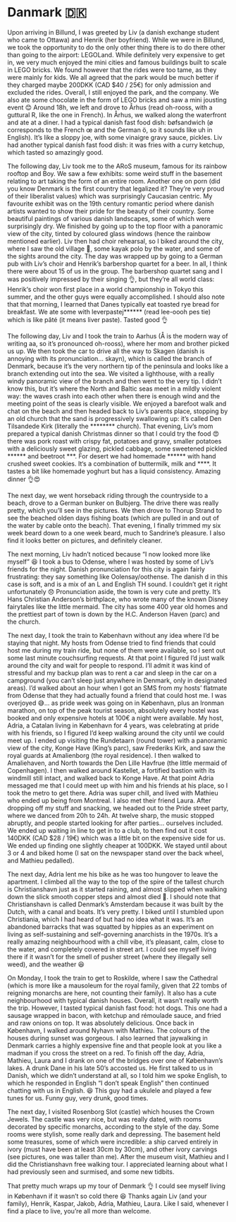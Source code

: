 # Danmark 🇩🇰

Upon arriving in Billund, I was greeted by Liv (a danish exchange student who came to Ottawa) and Henrik (her boyfriend). While we were in Billund, we took the opportunity to do the only other thing there is to do there other than going to the airport: LEGOLand. While definitely very expensive to get in, we very much enjoyed the mini cities and famous buildings built to scale in LEGO bricks. We found however that the rides were too tame, as they were mainly for kids. We all agreed that the park would be much better if they charged maybe 200DKK (CAD $40 / 25€) for only admission and excluded the rides. Overall, I still enjoyed the park, and the company. We also ate some chocolate in the form of LEGO bricks and saw a mini jousting event 😊 Around 18h, we left and drove to Århus (read oh-rooss, with a guttural R, like the one in French). In Århus, we walked along the waterfront and ate at a diner. I had a typical danish fast food dish: bøfsandwich (ø corresponds to the French œ and the German ö, so it sounds like uh in English). It’s like a sloppy joe, with some vinaigre gravy sauce, pickles. Liv had another typical danish fast food dish: it was fries with a curry ketchup, which tasted so amazingly good.

The following day, Liv took me to the ARoS museum, famous for its rainbow rooftop and Boy. We saw a few exhibits: some weird stuff in the basement relating to art taking the form of an entire room. Another one on porn (did you know Denmark is the first country that legalized it? They’re very proud of their liberalist values) which was surprisingly Caucasian centric. My favourite exhibit was on the 19th century romantic period where danish artists wanted to show their pride for the beauty of their country. Some beautiful paintings of various danish landscapes, some of which were surprisingly dry. We finished by going up to the top floor with a panoramic view of the city, tinted by coloured glass windows (hence the rainbow mentioned earlier). Liv then had choir rehearsal, so I biked around the city, where I saw the old village 🤩, some kayak polo by the water, and some of the sights around the city. The day was wrapped up by going to a German pub with Liv’s choir and Henrik’s barbershop quartet for a beer. In all, I think there were about 15 of us in the group. The barbershop quartet sang and I was positively impressed by their singing 👌, but they’re all world class: Henrik‘s choir won first place in a world championship in Tokyo this summer, and the other guys were equally accomplished. I should also note that that morning, I learned that Danes typically eat toasted rye bread for breakfast. We ate some with leverpastej****** (read lee-oooh pes tie) which is like pâté (it means liver paste). Tasted good 👌

The following day, Liv and I took the train to Aarhus (Å is the modern way of writing aa, so it’s pronounced oh-rooss), where her mom and brother picked us up. We then took the car to drive all the way to Skagen (danish is annoying with its pronunciation... skayn), which is called the branch of Denmark, because it’s the very northern tip of the peninsula and looks like a branch extending out into the sea. We visited a lighthouse, with a really windy panoramic view of the branch and then went to the very tip. I didn’t know this, but it’s where the North and Baltic seas meet in a mildly violent way: the waves crash into each other when there is enough wind  and the meeting point of the seas is clearly visible. We enjoyed a barefoot walk and chat on the beach and then headed back to Liv’s parents place, stopping by an old church that the sand is progressively swallowing up: it’s called Den Tilsandede Kirk (literally the ******** church). That evening, Liv’s mom prepared a typical danish Christmas dinner so that I could try the food 😍 there was pork roast with crispy fat, potatoes and gravy, smaller potatoes with a deliciously sweet glazing, pickled cabbage, some sweetened pickled ****** and beetroot ***. For desert we had homemade ****** with hand crushed sweet cookies. It‘s a combination of buttermilk, milk and ****. It tastes a bit like homemade yoghurt but has a liquid consistency. Amazing dinner 👌😍

The next day, we went horseback riding through the countryside to a beach, drove to a German bunker on Bulbjerg. The drive there was really pretty, which you’ll see in the pictures. We then drove to Thorup Strand to see the beached olden days fishing boats (which are pulled in and out of the water by cable onto the beach). That evening, I finally trimmed my six week beard down to a one week beard, much to Sandrine’s pleasure. I also find it looks better on pictures, and definitely cleaner.

The next morning, Liv hadn’t noticed because “I now looked more like myself” 😆 I took a bus to Odense, where I was hosted by some of Liv’s friends for the night. Danish pronunciation for this city is again fairly frustrating: they say something like Oolensay/oothense. The danish d in this case is soft, and is a mix of an L and English TH sound. I couldn’t get it right unfortunately 😞 Pronunciation aside, the town is very cute and pretty. It’s Hans Christian Anderson’s birthplace, who wrote many of the known Disney fairytales like the little mermaid. The city has some 400 year old homes and the prettiest part of town is down by the H.C. Anderson Haven (parc) and the church. 

The next day, I took the train to København without any idea where I’d be staying that night. My hosts from Odense tried to find friends that could host me during my train ride, but none of them were available, so I sent out some last minute couchsurfing requests. At that point I figured I’d just walk around the city and wait for people to respond. I’ll admit it was kind of stressful and my backup plan was to rent a car and sleep in the car on a campground (you can’t sleep just anywhere in Denmark, only in designated areas). I’d walked about an hour when I got an SMS from my hosts’ flatmate from Odense that they had actually found a friend that could host me. I was overjoyed 😅... as pride week was going on in København, plus an Ironman marathon, on top of the peak tourist season, absolutely every hostel was booked and only expensive hotels at 100€ a night were available. My host, Adria, a Catalan living in København for 4 years, was celebrating at pride with his friends, so I figured I’d keep walking around the city until we could meet up. I ended up visiting the Rundetaarn (round tower) with a panoramic view of the city, Konge Have (King’s parc), saw Frederiks Kirk, and saw the royal guards at Amalienborg (the royal residence). I then walked to Amaliehaven, and North towards the Den Lille Havfrue (the little mermaid of Copenhagen). I then walked around Kastellet, a fortified bastion with its windmill still intact, and walked back to Konge Have. At that point Adria messaged me that I could meet up with him and his friends at his place, so I took the metro to get there. Adria was super chill, and lived with Mathieu who ended up being from Montreal. I also met their friend Laura. After dropping off my stuff and snacking, we headed out to the Pride street party, where we danced from 20h to 24h.  At twelve sharp, the music stopped abruptly, and people started looking for after parties... ourselves included. We ended up waiting in line to get in to a club, to then find out it cost 140DKK (CAD $28 / 19€) which was a little bit on the expensive side for us. We ended up finding one slightly cheaper at 100DKK. We stayed until about 3 or 4 and biked home (I sat on the newspaper stand over the back wheel, and Mathieu pedalled). 

The next day, Adria lent me his bike as he was too hungover to leave the apartment. I climbed all the way to the top of the spire of the tallest church is Christianshavn just as it started raining, and almost slipped when walking down the slick smooth copper steps and almost died 😬. I should note that Christianshavn is called Denmark’s Amsterdam because it was built by the Dutch, with a canal and boats. It’s very pretty. I biked until I stumbled upon Christiania, which I had heard of but had no idea what it was. It’s an abandoned barracks that was squatted by hippies as an experiment on living as self-sustaining and self-governing anarchists in the 1970s. It’s a really amazing neighbourhood with a chill vibe, it’s pleasant, calm, close to the water, and completely covered in street art. I could see myself living there if it wasn’t for the smell of pusher street (where they illegally sell weed), and the weather 😆

On Monday, I took the train to get to Roskilde, where I saw the Cathedral (which is more like a mausoleum for the royal family, given that 22 tombs of reigning monarchs are here, not counting their family). It also has a cute neighbourhood with typical danish houses. Overall, it wasn’t really worth the trip. However, I tasted typical danish fast food: hot dogs. This one had a sausage wrapped in bacon, with ketchup and rémoulade sauce, and fried and raw onions on top. It was absolutely delicious. Once back in København, I walked around Nyhavn with Mathieu. The colours of the houses during sunset was gorgeous. I also learned that jaywalking in Denmark carries a highly expensive fine and that people look at you like a madman if you cross the street on a red. To finish off the day, Adria, Mathieu, Laura and I drank on one of the bridges over one of København’s lakes. A drunk Dane in his late 50’s accosted us. He first talked to us in Danish, which we didn’t understand at all, so I told him we spoke English, to which he responded in English “I don’t speak English” then continued chatting with us in English. 😆 This guy had a ukulele and played a few tunes for us. Funny guy, very drunk, good times.

The next day, I visited Rosenborg Slot (castle) which houses the Crown Jewels. The castle was very nice, but was really dated, with rooms decorated by specific monarchs, according to the style of the day. Some rooms were stylish, some really dark and depressing. The basement held some treasures, some of which were incredible: a ship carved entirely in ivory (must have been at least 30cm by 30cm), and other ivory carvings (see pictures, one was taller than me). After the museum visit, Mathieu and I did the Christianshavn free walking tour. I appreciated learning about what I had previously seen and surmised, and some new tidbits.

That pretty much wraps up my tour of Denmark 👌 I could see myself living in København if it wasn’t so cold there 😆
Thanks again Liv (and your family), Henrik, Kaspar, Jakob, Adria, Mathieu, Laura. Like I said, whenever I find a place to live, you’re all more than welcome.
